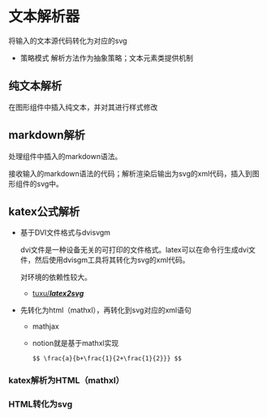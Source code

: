 # 文本解析器

将输入的文本源代码转化为对应的svg
- 策略模式
  解析方法作为抽象策略；文本元素类提供机制

## 纯文本解析

在图形组件中插入纯文本，并对其进行样式修改

## markdown解析

处理组件中插入的markdown语法。

接收输入的markdown语法的代码；解析渲染后输出为svg的xml代码，插入到图形组件的svg中。

## katex公式解析

- 基于DVI文件格式与dvisvgm

  dvi文件是一种设备无关的可打印的文件格式。latex可以在命令行生成dvi文件，然后使用dvisgm工具将其转化为svg的xml代码。

  对环境的依赖性较大。

  - [tuxu/***latex2svg***](https://github.com/tuxu/latex2svg)

- 先转化为html（mathxl），再转化到svg对应的xml语句

  - mathjax

  - notion就是基于mathxl实现

    ```$$ \frac{a}{b+\frac{1}{2+\frac{1}{2}}} $$```

### katex解析为HTML（mathxl）

### HTML转化为svg
